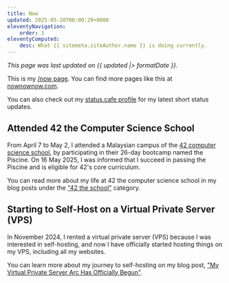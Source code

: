 ```yaml
---
title: Now
updated: 2025-05-20T00:00:29+0800
eleventyNavigation:
    order: 3
eleventyComputed:
    desc: What {{ sitemeta.siteAuthor.name }} is doing currently.
---
```


*This page was last updated on <time datetime="{{ updated }}">{{ updated |> formatDate }}</time>.*

This is my [/now page](https://nownownow.com/about). You can find more pages like this at [nownownow.com](https://nownownow.com/).

You can also check out my [status.cafe profile](https://status.cafe/users/leilukin) for my latest short status updates.

## Attended 42 the Computer Science School

From April 7 to May 2, I attended a Malaysian campus of the [42 computer science school](https://www.42network.org/), by participating in their 26-day bootcamp named the Piscine. On 16 May 2025, I was informed that I succeed in passing the Piscine and is eligible for 42's core curriculum.

You can read more about my life at 42 the computer science school in my blog posts under the ["42 the school"](/topics/42-the-school/) category.

## Starting to Self-Host on a Virtual Private Server (VPS)

In November 2024, I rented a virtual private server (VPS) because I was interested in self-hosting, and now I have officially started hosting things on my VPS, including all my websites.

You can learn more about my journey to self-hosting on my blog post, ["My Virtual Private Server Arc Has Officially Begun"](/blog/posts/2025-05-19-my-vps-arc-began/).

